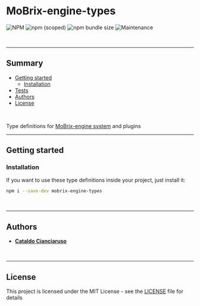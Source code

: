 # MoBrix-engine-types

![NPM](https://img.shields.io/npm/l/mobrix-engine-types?label=License&style=for-the-badge)
![npm (scoped)](https://img.shields.io/npm/v/mobrix-engine-types?color=orange%20&label=Latest%20version&style=for-the-badge&logo=npm)
![npm bundle size](https://img.shields.io/bundlephobia/min/mobrix-engine-types?label=Package%20size&style=for-the-badge)
![Maintenance](https://img.shields.io/maintenance/yes/2025?label=Maintained&style=for-the-badge)

<br>

---

## Summary

- [Getting started](#getting-started)
  - [Installation](#installation)
- [Tests](#tests)
- [Authors](#authors)
- [License](#license)

<br>

Type definitions for [MoBrix-engine system](https://github.com/CianciarusoCataldo/mobrix-engine) and plugins

---

## Getting started

### Installation

If you want to use these type definitions inside your project, just install it:

```sh
npm i --save-dev mobrix-engine-types
```

<br>

---

## Authors

- [**Cataldo Cianciaruso**](https://github.com/CianciarusoCataldo)

<br>

---

## License

This project is licensed under the MIT License - see the [LICENSE](LICENSE) file for details
